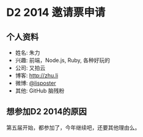# D2 2014 邀请票申请

## 个人资料

- 姓名: 朱力
- 兴趣: 前端，Node.js, Ruby, 各种好玩的
- 公司: 又拍云
- 博客: http://zhu.li
- 微博: [@lisposter](http://weibo.com/lisposter)
- 其他: GitHub 脑残粉

## 想参加D2 2014的原因

第五届开始，都参加了，今年继续吧，还要其他理由么。
